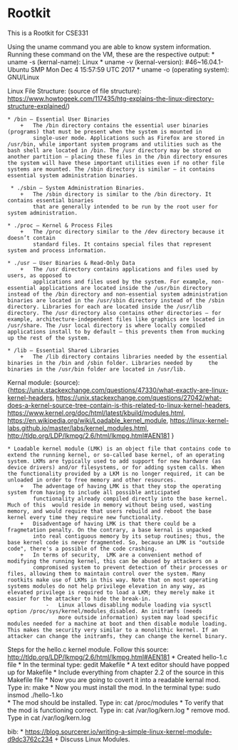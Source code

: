 # Rootkit
This is a Rootkit for CSE331

Using the uname command you are able to know system information. Running these command on the VM, these are the respective output:
    * uname -s (kernal-name): Linux
    * uname -v (kernal-version): #46~16.04.1-Ubuntu SMP Mon Dec 4 15:57:59 UTC 2017
    * uname -o (operating system): GNU/Linux

Linux File Structure: 
(source of file structure): https://www.howtogeek.com/117435/htg-explains-the-linux-directory-structure-explained/)

    * /bin – Essential User Binaries
        +   The /bin directory contains the essential user binaries (programs) that must be present when the system is mounted in
            single-user mode. Applications such as Firefox are stored in /usr/bin, while important system programs and utilities such as the bash shell are located in /bin. The /usr directory may be stored on another partition – placing these files in the /bin directory ensures the system will have these important utilities even if no other file systems are mounted. The /sbin directory is similar – it contains essential system administration binaries.

     * ./sbin – System Administration Binaries. 
        +   The /sbin directory is similar to the /bin directory. It contains essential binaries
            that are generally intended to be run by the root user for system administration.

    * ./proc – Kernel & Process Files
        +   The /proc directory similar to the /dev directory because it doesn’t contain
            standard files. It contains special files that represent system and process information.

    * ./usr – User Binaries & Read-Only Data
        +   The /usr directory contains applications and files used by users, as opposed to
            applications and files used by the system. For example, non-essential applications are located inside the /usr/bin directory instead of the /bin directory and non-essential system administration binaries are located in the /usr/sbin directory instead of the /sbin directory. Libraries for each are located inside the /usr/lib directory. The /usr directory also contains other directories – for example, architecture-independent files like graphics are located in /usr/share. The /usr local directory is where locally compiled applications install to by default – this prevents them from mucking up the rest of the system.

    * /lib – Essential Shared Libraries
        +   The /lib directory contains libraries needed by the essential binaries in the /bin and /sbin folder. Libraries needed by     the binaries in the /usr/bin folder are located in /usr/lib.


Kernal module:
(source): {https://unix.stackexchange.com/questions/47330/what-exactly-are-linux-kernel-headers, 
https://unix.stackexchange.com/questions/27042/what-does-a-kernel-source-tree-contain-is-this-related-to-linux-kernel-headers,
https://www.kernel.org/doc/html/latest/kbuild/modules.html,
https://en.wikipedia.org/wiki/Loadable_kernel_module,
https://linux-kernel-labs.github.io/master/labs/kernel_modules.html,
http://tldp.org/LDP/lkmpg/2.6/html/lkmpg.html#AEN181
}

    * Loadable kernel module (LMK) is an object file that contains code to extend the running kernel, or so-called base kernel, of an operating system. LKMs are typically used to add support for new hardware (as device drivers) and/or filesystems, or for adding system calls. When the functionality provided by a LKM is no longer required, it can be unloaded in order to free memory and other resources.
        +   The adventage of having LMK is that they stop the operating system from having to include all possible anticipated
            functionality already compiled directly into the base kernel. Much of this  would reside in memory without being used, wasting memory, and would require that users rebuild and reboot the base kernel every time they require new functionality.
        +   Disadventage of having LMK is that there could be a fragmetation penalty. On the contrary, a base kernal is unpacked
            into real contiguous memory by its setup routines; thus, the base kernel code is never fragmented. So, because an LMK is "outside code", there's a possible of the code crashing.
        +   In terms of security,  LMK are a convenient method of modifying the running kernel, this can be abused by attackers on a
            compromised system to prevent detection of their processes or files, allowing them to maintain control over the system. Many rootkits make use of LKMs in this way. Note that on most operating systems modules do not help privilege elevation in any way, as elevated privilege is required to load a LKM; they merely make it easier for the attacker to hide the break-in.
                -   Linux allows disabling module loading via sysctl option /proc/sys/kernel/modules_disabled. An initramfs (needs 
                    more outside information) system may load specific modules needed for a machine at boot and then disable module loading. This makes the security very similar to a monolithic kernel. If an attacker can change the initramfs, they can change the kernel binary.


Steps for the hello.c  kernel module.
Follow this source: http://tldp.org/LDP/lkmpg/2.6/html/lkmpg.html#AEN181
	* Created hello-1.c file
	* In the terminal type: gedit Makefile
	* A text editor should have popped up for Makefile
	* Include everything from chapter 2.2 of the source in this Makefile file
	* Now you are going to covert it into a readable kernal mod. Type in: make
	* Now you must install the mod. In the terminal type: sudo insmod ./hello-1.ko	
	* The mod should be installed. Type in: cat /proc/modules 
	* To verify that the mod is functioning correct. Type in: cat /var/log/kern.log
	* remove mod. Type in cat /var/log/kern.log  





bib:
    * https://blog.sourcerer.io/writing-a-simple-linux-kernel-module-d9dc3762c234
        + Discuss Linux Modules.

